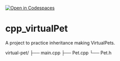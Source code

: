 [![Open in Codespaces](https://classroom.github.com/assets/launch-codespace-2972f46106e565e64193e422d61a12cf1da4916b45550586e14ef0a7c637dd04.svg)](https://classroom.github.com/open-in-codespaces?assignment_repo_id=18893574)
# cpp_virtualPet
A project to practice inheritance making VirtualPets.

virtual-pet/
├── main.cpp
├── Pet.cpp
└── Pet.h

